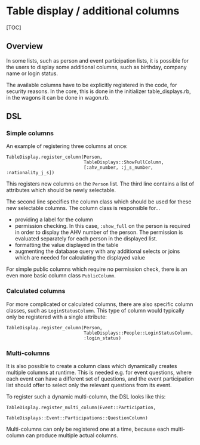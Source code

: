 # Table display / additional columns

[TOC]

## Overview

In some lists, such as person and event participation lists, it is possible for
the users to display some additional columns, such as birthday, company name or
login status.

The available columns have to be explicitly registered in the code, for security
reasons.
In the core, this is done in the initializer table_displays.rb, in the wagons
it can be done in wagon.rb.

## DSL

### Simple columns

An example of registering three columns at once:
```
TableDisplay.register_column(Person,
                             TableDisplays::ShowFullColumn,
                             [:ahv_number, :j_s_number, :nationality_j_s])
```

This registers new columns on the `Person` list.
The third line contains a list of attributes which should be newly selectable.

The second line specifies the column class which should be used for these new
selectable columns.
The column class is responsible for...
- providing a label for the column
- permission checking. In this case, `:show_full` on the person is required in
order to display the AHV number of the person. The permission is evaluated
separately for each person in the displayed list.
- formatting the value displayed in the table
- augmenting the database query with any additional selects or joins which are
needed for calculating the displayed value

For simple public columns which require no permission check, there is an even
more basic column class `PublicColumn`.

### Calculated columns

For more complicated or calculated columns, there are also specific column
classes, such as `LoginStatusColumn`.
This type of column would typically only be registered with a single attribute:
```
TableDisplay.register_column(Person,
                             TableDisplays::People::LoginStatusColumn,
                             :login_status)
```

### Multi-columns

It is also possible to create a column class which dynamically creates multiple
columns at runtime.
This is needed e.g. for event questions, where each event can have a different
set of questions, and the event participation list should offer to select only
the relevant questions from its event.

To register such a dynamic multi-column, the DSL looks like this:
```
TableDisplay.register_multi_column(Event::Participation,
                                   TableDisplays::Event::Participations::QuestionColumn)
```

Multi-columns can only be registered one at a time, because each multi-column
can produce multiple actual columns.
